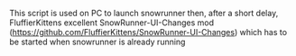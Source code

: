 This script is used on PC to launch snowrunner then, after a short delay, FluffierKittens excellent SnowRunner-UI-Changes mod (https://github.com/FluffierKittens/SnowRunner-UI-Changes) which has to be started when snowrunner is already running
